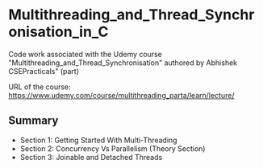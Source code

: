 # Multithreading_and_Thread_Synchronisation_in_C
Code work associated with the Udemy course "Multithreading_and_Thread_Synchronisation" authored by Abhishek CSEPracticals" (part)

URL of the course: https://www.udemy.com/course/multithreading_parta/learn/lecture/

## Summary

 * Section 1: Getting Started With Multi-Threading
 * Section 2: Concurrency Vs Parallelism (Theory Section)
 * Section 3: Joinable and Detached Threads
 
